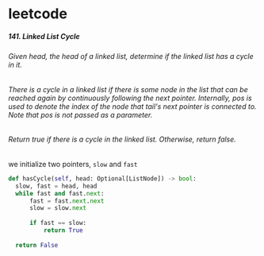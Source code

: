 # leetcode
##### 141. Linked List Cycle
###### Given head, the head of a linked list, determine if the linked list has a cycle in it.
###### There is a cycle in a linked list if there is some node in the list that can be reached again by continuously following the next pointer. Internally, pos is used to denote the index of the node that tail's next pointer is connected to. Note that pos is not passed as a parameter.
###### Return true if there is a cycle in the linked list. Otherwise, return false.

we initialize two pointers, `slow` and `fast`
```python
def hasCycle(self, head: Optional[ListNode]) -> bool:
  slow, fast = head, head
  while fast and fast.next:
      fast = fast.next.next
      slow = slow.next
  
      if fast == slow:
          return True
  
  return False
```
